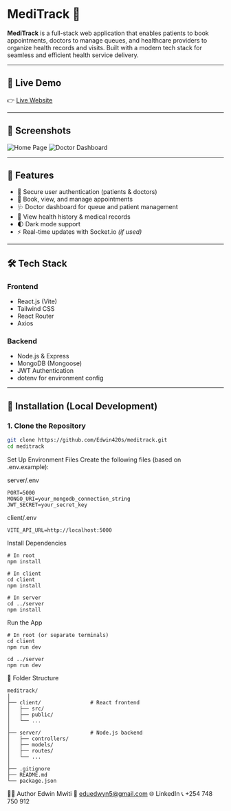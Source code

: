 # MediTrack 🏥

**MediTrack** is a full-stack web application that enables patients to book appointments, doctors to manage queues, and healthcare providers to organize health records and visits. Built with a modern tech stack for seamless and efficient health service delivery.

---

## 🔗 Live Demo

👉 [Live Website](https://meditrack-lac.vercel.app/)

---

## 📸 Screenshots

![Home Page](./screenshots/home.png)
![Doctor Dashboard](./screenshots/doctor-dashboard.png)

---

## 🚀 Features

- 🔐 Secure user authentication (patients & doctors)
- 📅 Book, view, and manage appointments
- 🩺 Doctor dashboard for queue and patient management
- 🧾 View health history & medical records
- 🌓 Dark mode support
- ⚡ Real-time updates with Socket.io *(if used)*

---

## 🛠️ Tech Stack

### Frontend
- React.js (Vite)
- Tailwind CSS
- React Router
- Axios

### Backend
- Node.js & Express
- MongoDB (Mongoose)
- JWT Authentication
- dotenv for environment config

---

## 🧪 Installation (Local Development)

### 1. Clone the Repository

```bash
git clone https://github.com/Edwin420s/meditrack.git
cd meditrack
```
Set Up Environment Files
Create the following files (based on .env.example):

server/.env
```
PORT=5000
MONGO_URI=your_mongodb_connection_string
JWT_SECRET=your_secret_key
```
client/.env
```
VITE_API_URL=http://localhost:5000
```
Install Dependencies
```
# In root
npm install

# In client
cd client
npm install

# In server
cd ../server
npm install
```
 Run the App 
 ```
# In root (or separate terminals)
cd client
npm run dev

cd ../server
npm run dev
```
🧾 Folder Structure
```
meditrack/
│
├── client/                # React frontend
│   ├── src/
│   ├── public/
│   └── ...
│
├── server/                # Node.js backend
│   ├── controllers/
│   ├── models/
│   ├── routes/
│   └── ...
│
├── .gitignore
├── README.md
└── package.json
```
🙋‍♂️ Author
Edwin Mwiti
📧 eduedwyn5@gmail.com
🌐 LinkedIn
📞 +254 748 750 912
